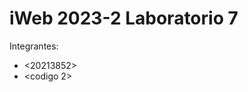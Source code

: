 iWeb 2023-2 Laboratorio 7
====================================

Integrantes:
* <20213852>
* <codigo 2>